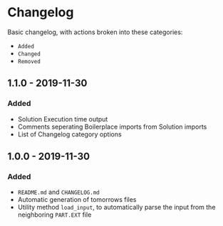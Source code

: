 # Changelog

Basic changelog, with actions broken into these categories:

- `Added`
- `Changed`
- `Removed`

## 1.1.0 - 2019-11-30

### Added

- Solution Execution time output
- Comments seperating Boilerplace imports from Solution imports
- List of Changelog category options

## 1.0.0 - 2019-11-30

### Added

- `README.md` and `CHANGELOG.md`
- Automatic generation of tomorrows files
- Utility method `load_input`, to automatically parse the input from the neighboring `PART.EXT` file
